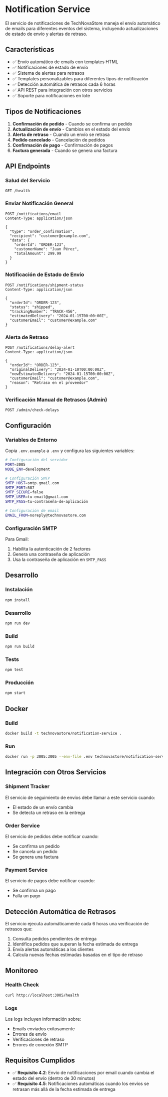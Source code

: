# Notification Service

El servicio de notificaciones de TechNovaStore maneja el envío automático de emails para diferentes eventos del sistema, incluyendo actualizaciones de estado de envío y alertas de retraso.

## Características

- ✅ Envío automático de emails con templates HTML
- ✅ Notificaciones de estado de envío
- ✅ Sistema de alertas para retrasos
- ✅ Templates personalizables para diferentes tipos de notificación
- ✅ Detección automática de retrasos cada 6 horas
- ✅ API REST para integración con otros servicios
- ✅ Soporte para notificaciones en lote

## Tipos de Notificaciones

1. **Confirmación de pedido** - Cuando se confirma un pedido
2. **Actualización de envío** - Cambios en el estado del envío
3. **Alerta de retraso** - Cuando un envío se retrasa
4. **Pedido cancelado** - Cancelación de pedidos
5. **Confirmación de pago** - Confirmación de pagos
6. **Factura generada** - Cuando se genera una factura

## API Endpoints

### Salud del Servicio
```
GET /health
```

### Enviar Notificación General
```
POST /notifications/email
Content-Type: application/json

{
  "type": "order_confirmation",
  "recipient": "customer@example.com",
  "data": {
    "orderId": "ORDER-123",
    "customerName": "Juan Pérez",
    "totalAmount": 299.99
  }
}
```

### Notificación de Estado de Envío
```
POST /notifications/shipment-status
Content-Type: application/json

{
  "orderId": "ORDER-123",
  "status": "shipped",
  "trackingNumber": "TRACK-456",
  "estimatedDelivery": "2024-01-15T00:00:00Z",
  "customerEmail": "customer@example.com"
}
```

### Alerta de Retraso
```
POST /notifications/delay-alert
Content-Type: application/json

{
  "orderId": "ORDER-123",
  "originalDelivery": "2024-01-10T00:00:00Z",
  "newEstimatedDelivery": "2024-01-15T00:00:00Z",
  "customerEmail": "customer@example.com",
  "reason": "Retraso en el proveedor"
}
```

### Verificación Manual de Retrasos (Admin)
```
POST /admin/check-delays
```

## Configuración

### Variables de Entorno

Copia `.env.example` a `.env` y configura las siguientes variables:

```bash
# Configuración del servidor
PORT=3005
NODE_ENV=development

# Configuración SMTP
SMTP_HOST=smtp.gmail.com
SMTP_PORT=587
SMTP_SECURE=false
SMTP_USER=tu-email@gmail.com
SMTP_PASS=tu-contraseña-de-aplicación

# Configuración de email
EMAIL_FROM=noreply@technovastore.com
```

### Configuración SMTP

Para Gmail:
1. Habilita la autenticación de 2 factores
2. Genera una contraseña de aplicación
3. Usa la contraseña de aplicación en `SMTP_PASS`

## Desarrollo

### Instalación
```bash
npm install
```

### Desarrollo
```bash
npm run dev
```

### Build
```bash
npm run build
```

### Tests
```bash
npm test
```

### Producción
```bash
npm start
```

## Docker

### Build
```bash
docker build -t technovastore/notification-service .
```

### Run
```bash
docker run -p 3005:3005 --env-file .env technovastore/notification-service
```

## Integración con Otros Servicios

### Shipment Tracker
El servicio de seguimiento de envíos debe llamar a este servicio cuando:
- El estado de un envío cambia
- Se detecta un retraso en la entrega

### Order Service
El servicio de pedidos debe notificar cuando:
- Se confirma un pedido
- Se cancela un pedido
- Se genera una factura

### Payment Service
El servicio de pagos debe notificar cuando:
- Se confirma un pago
- Falla un pago

## Detección Automática de Retrasos

El servicio ejecuta automáticamente cada 6 horas una verificación de retrasos que:

1. Consulta pedidos pendientes de entrega
2. Identifica pedidos que superan la fecha estimada de entrega
3. Envía alertas automáticas a los clientes
4. Calcula nuevas fechas estimadas basadas en el tipo de retraso

## Monitoreo

### Health Check
```bash
curl http://localhost:3005/health
```

### Logs
Los logs incluyen información sobre:
- Emails enviados exitosamente
- Errores de envío
- Verificaciones de retraso
- Errores de conexión SMTP

## Requisitos Cumplidos

- ✅ **Requisito 4.2**: Envío de notificaciones por email cuando cambia el estado del envío (dentro de 30 minutos)
- ✅ **Requisito 4.5**: Notificaciones automáticas cuando los envíos se retrasan más allá de la fecha estimada de entrega